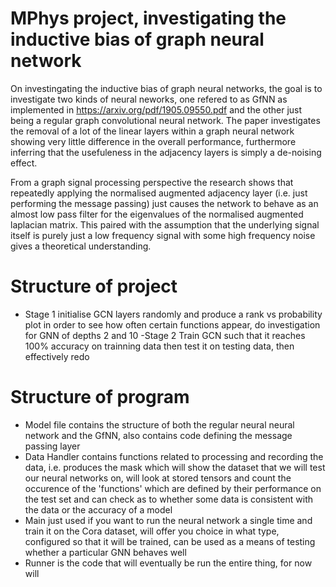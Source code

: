 # MPhys project, investigating the inductive bias of graph neural network

On investingating the inductive bias of graph neural networks, the goal is to investigate two kinds of neural neworks, one refered to as GfNN as implemented in https://arxiv.org/pdf/1905.09550.pdf and the other just being a regular graph convolutional neural network. The paper investigates the removal of a lot of the linear layers within a graph neural network showing very little difference in the overall performance, furthermore inferring that the usefuleness in the adjacency layers is simply a de-noising effect.

From a graph signal processing perspective the research shows that repeatedly applying the normalised augmented adjacency layer (i.e. just performing the message passing) just causes the network to behave as an almost low pass filter for the eigenvalues of the normalised augmented laplacian matrix. This paired with the assumption that the underlying signal itself is purely just a low frequency signal with some high frequency noise gives a theoretical understanding.



# Structure of project
- Stage 1 initialise GCN layers randomly and produce a rank vs probability plot in order to see how often certain functions appear, do investigation for GNN of depths 2 and 10
-Stage 2 Train GCN such that it reaches 100% accuracy on trainning data then test it on testing data, then effectively redo

# Structure of program
- Model file contains the structure of both the regular neural neural network and the GfNN, also contains code defining the message passing layer
- Data Handler contains functions related to processing and recording the data, i.e. produces the mask which will show the dataset that we will test our neural networks on, will look at stored tensors and count the occurence of the 'functions' which are defined by their performance on the test set and can check as to whether some data is consistent with the data or the accuracy of a model
- Main just used if you want to run the neural network a single time and train it on the Cora dataset, will offer you choice in what type, configured so that it will be trained, can be used as a means of testing whether a particular GNN behaves well
- Runner is the code that will eventually be run the entire thing, for now will
